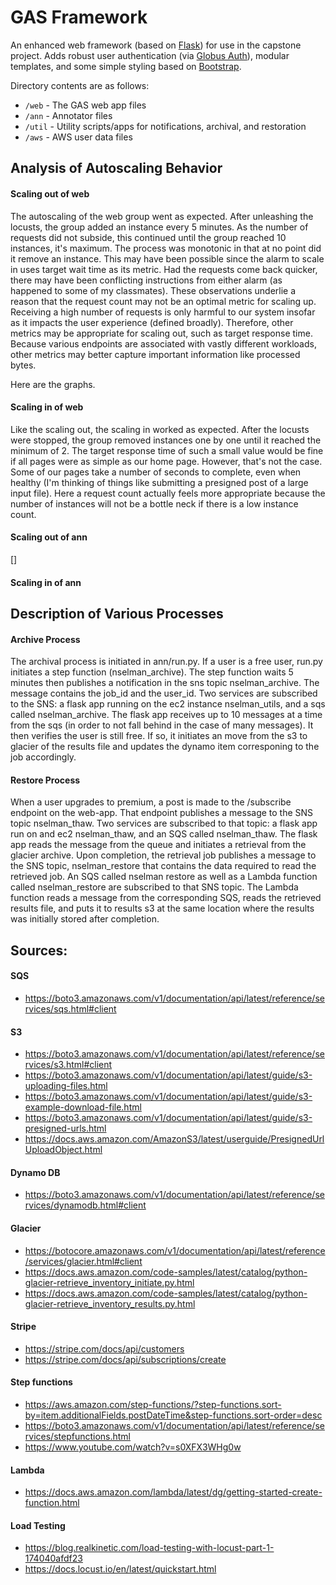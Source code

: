 # GAS Framework
An enhanced web framework (based on [Flask](https://flask.palletsprojects.com/)) for use in the capstone project. Adds robust user authentication (via [Globus Auth](https://docs.globus.org/api/auth)), modular templates, and some simple styling based on [Bootstrap](https://getbootstrap.com/docs/3.3/).

Directory contents are as follows:
* `/web` - The GAS web app files
* `/ann` - Annotator files
* `/util` - Utility scripts/apps for notifications, archival, and restoration
* `/aws` - AWS user data files


## Analysis of Autoscaling Behavior

#### Scaling out of web
The autoscaling of the web group went as expected.  After unleashing the locusts, the group added an instance every 5 minutes.  As the number of requests did not subside, this continued until the group reached 10 instances, it's maximum.  The  process was monotonic in that at no point did it remove an instance.  This may have been possible since the alarm to scale in uses target wait time as its metric.  Had the requests come back quicker, there may have been conflicting instructions from either alarm (as happened to some of my classmates).  These observations underlie a reason that the request count may not be an optimal metric for scaling up.  Receiving a high number of requests is only harmful to our system insofar as it impacts the user experience (defined broadly).  Therefore, other metrics may be appropriate for scaling out, such as target response time.  Because various endpoints are associated with vastly different workloads, other metrics may better capture important information like processed bytes.

Here are the graphs.

#### Scaling in of web
Like the scaling out, the scaling in worked as expected.  After the locusts were stopped, the group removed instances one by one until it reached the minimum of 2.  The target response time of such a small value would be fine if all pages were as simple as our home page.  However, that's not the case.  Some of our pages take a number of seconds to complete, even when healthy (I'm thinking of things like submitting a presigned post of a large input file).  Here a request count actually feels more appropriate because the number of instances will not be a bottle neck if there is a low instance count. 


#### Scaling out of ann
[]

#### Scaling in of ann


## Description of Various Processes
#### Archive Process
The archival process is initiated in ann/run.py.  If a user is a free user, run.py initiates a step function (nselman_archive).  The step function waits 5 minutes then publishes a notification in the sns topic nselman_archive.  The message contains the job_id and the user_id.  Two services are subscribed to the SNS:  a flask app running on the ec2 instance nselman_utils, and a sqs called nselman_archive.  The flask app receives up to 10 messages at a time from the sqs (in order to not fall behind in the case of many messages).  It then verifies the user is still free.  If so, it initiates an move from the s3 to glacier of the results file and updates the dynamo item corresponing to the job accordingly.

#### Restore Process
When a user upgrades to premium, a post is made to the /subscribe endpoint on the web-app.  That endpoint publishes a message to the SNS topic nselman_thaw.  Two services are subscribed to that topic:  a flask app run on and ec2 nselman_thaw, and an SQS called nselman_thaw.  The flask app reads the message from the queue and initiates a retrieval from the glacier archive.  Upon completion, the retrieval job publishes a message to the SNS topic, nselman_restore that contains the data required to read the retrieved job.  An SQS called nselman restore as well as a Lambda function called nselman_restore are subscribed to that SNS topic.  The Lambda function reads a message from the corresponding SQS, reads the retrieved results file, and puts it to results s3 at the same location where the results was initially stored after completion.




## Sources:

#### SQS
* https://boto3.amazonaws.com/v1/documentation/api/latest/reference/services/sqs.html#client

#### S3
* https://boto3.amazonaws.com/v1/documentation/api/latest/reference/services/s3.html#client
* https://boto3.amazonaws.com/v1/documentation/api/latest/guide/s3-uploading-files.html
* https://boto3.amazonaws.com/v1/documentation/api/latest/guide/s3-example-download-file.html
* https://boto3.amazonaws.com/v1/documentation/api/latest/guide/s3-presigned-urls.html
* https://docs.aws.amazon.com/AmazonS3/latest/userguide/PresignedUrlUploadObject.html


#### Dynamo DB
* https://boto3.amazonaws.com/v1/documentation/api/latest/reference/services/dynamodb.html#client
 
#### Glacier
* https://botocore.amazonaws.com/v1/documentation/api/latest/reference/services/glacier.html#client
* https://docs.aws.amazon.com/code-samples/latest/catalog/python-glacier-retrieve_inventory_initiate.py.html
* https://docs.aws.amazon.com/code-samples/latest/catalog/python-glacier-retrieve_inventory_results.py.html

#### Stripe
* https://stripe.com/docs/api/customers
* https://stripe.com/docs/api/subscriptions/create

#### Step functions
* https://aws.amazon.com/step-functions/?step-functions.sort-by=item.additionalFields.postDateTime&step-functions.sort-order=desc
* https://boto3.amazonaws.com/v1/documentation/api/latest/reference/services/stepfunctions.html
* https://www.youtube.com/watch?v=s0XFX3WHg0w

#### Lambda
* https://docs.aws.amazon.com/lambda/latest/dg/getting-started-create-function.html

#### Load Testing
* https://blog.realkinetic.com/load-testing-with-locust-part-1-174040afdf23
* https://docs.locust.io/en/latest/quickstart.html



